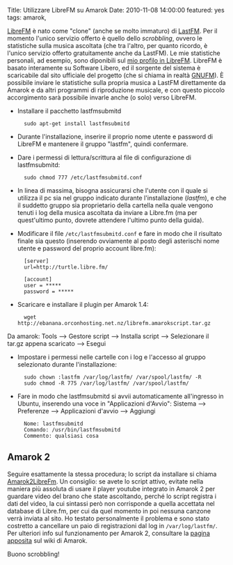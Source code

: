 Title: Utilizzare LibreFM su Amarok
Date:  2010-11-08 14:00:00
featured: yes
tags: amarok,

[LibreFM][1] è nato come "clone" (anche se molto immaturo) di [LastFM][2]. Per il momento l'unico servizio offerto è quello dello _scrobbling_, ovvero le statistiche sulla musica ascoltata (che tra l'altro, per quanto ricordo, è l'unico servizio offerto gratuitamente anche da LastFM). Le mie statistiche personali, ad esempio, sono diponibili sul [mio profilo in LibreFM][3]. LibreFM è basato interamente su Software Libero, ed il sorgente del sistema è scaricabile dal sito ufficiale del progetto (che si chiama in realtà [GNUFM][4]). È possibile inviare le statistiche sulla propria musica a LastFM direttamente da Amarok e da altri programmi di riproduzione musicale, e con questo piccolo accorgimento sarà possibile invarle anche (o solo) verso LibreFM.

* Installare il pacchetto lastfmsubmitd

		sudo apt-get install lastfmsubmitd

* Durante l'installazione, inserire il proprio nome utente e password di LibreFM e mantenere il gruppo "lastfm", quindi confermare.
* Dare i permessi di lettura/scrittura al file di configurazione di lastfmsubmitd:

		sudo chmod 777 /etc/lastfmsubmitd.conf

* In linea di massima, bisogna assicurarsi che l'utente con il quale si utilizza il pc sia nel gruppo indicato durante l'installazione (_lastfm_), e che il suddetto gruppo sia proprietario della cartella nella quale vengono tenuti i log della musica ascoltata da inviare a Libre.fm (ma per quest'ultimo punto, dovrete attendere l'ultimo punto della guida).

* Modificare il file `/etc/lastfmsubmitd.conf` e fare in modo che il risultato finale sia questo (inserendo ovviamente al posto degli asterischi nome utente e password del proprio account libre.fm):

		[server]
		url=http://turtle.libre.fm/

		[account]
		user = *****
		password = *****

* Scaricare e installare il plugin per Amarok 1.4:

		wget http://ebanana.orconhosting.net.nz/librefm.amarokscript.tar.gz

Da amarok: Tools --> Gestore script --> Installa script --> Selezionare il tar.gz appena scaricato --> Esegui

* Impostare i permessi nelle cartelle con i log e l'accesso al gruppo selezionato durante l'installazione:
		
		sudo chown :lastfm /var/log/lastfm/ /var/spool/lastfm/ -R
		sudo chmod -R 775 /var/log/lastfm/ /var/spool/lastfm/

* Fare in modo che lastfmsubmitd si avvii automaticamente all'ingresso in Ubuntu, inserendo una voce in "Applicazioni d'Avvio": Sistema --> Preferenze --> Applicazioni d'avvio --> Aggiungi

		Nome: lastfmsubmitd
		Comando: /usr/bin/lastfmsubmitd
		Commento: qualsiasi cosa

## Amarok 2 ##

Seguire esattamente la stessa procedura; lo script da installare si chiama [Amarok2LibreFm][6]. Un consiglio: se avete lo script attivo, evitate nella maniera più assoluta di usare il player youtube integrato in Amarok 2 per guardare video del brano che state ascoltando, perché lo script registra i dati del video, la cui sintassi però non corrisponde a quella accettata nel database di Libre.fm, per cui da quel momento in poi nessuna canzone verrà inviata al sito. Ho testato personalmente il problema e sono stato costretto a cancellare un paio di registrazioni dal log in `/var/log/lastfm/`. Per ulteriori info sul funzionamento per Amarok 2, consultare la [pagina apposita][5] sul wiki di Amarok.

Buono scrobbling!

   [1]: http://alpha.libre.fm/
   [2]: http://www.lastfm.it/
   [3]: http://alpha.libre.fm/user/fradeve
   [4]: https://savannah.gnu.org/projects/librefm/
   [5]: http://userbase.kde.org/Amarok/Scrobbling_to_Libre.fm
   [6]: http://kde-apps.org/content/show.php/Amarok2LibreFM?content=107339

